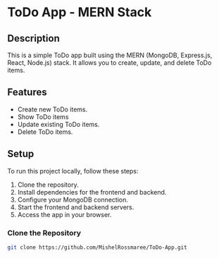 # ToDo App - MERN Stack

## Description

This is a simple ToDo app built using the MERN (MongoDB, Express.js, React, Node.js) stack. It allows you to create, update, and delete ToDo items.

## Features

- Create new ToDo items.
- Show ToDo items
- Update existing ToDo items.
- Delete ToDo items.

## Setup

To run this project locally, follow these steps:

1. Clone the repository.
2. Install dependencies for the frontend and backend.
3. Configure your MongoDB connection.
4. Start the frontend and backend servers.
5. Access the app in your browser.

### Clone the Repository

```bash
git clone https://github.com/MishelRossmaree/ToDo-App.git
